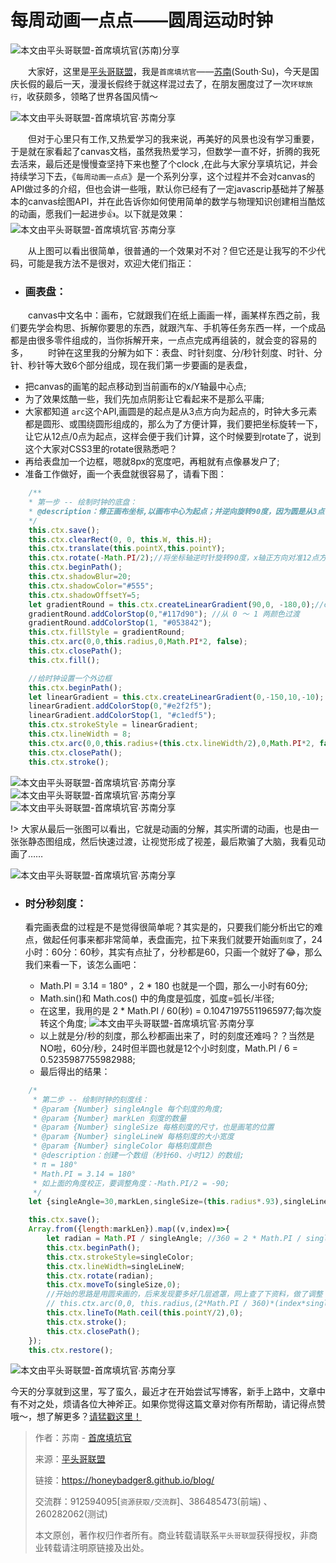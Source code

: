 # 每周动画一点点——圆周运动时钟

![本文由平头哥联盟-首席填坑官(苏南)分享](../_banner/banner09.png)



　　大家好，这里是[平头哥联盟](https://honeybadger8.github.io/blog/ "平头哥联盟")，我是`首席填坑官`——[苏南](https://github.com/meibin08)(South·Su)，今天是国庆长假的最后一天，漫漫长假终于就这样混过去了，在朋友圈度过了一次`环球旅行`，收获颇多，领略了世界各国风情～

![本文由平头哥联盟-首席填坑官∙苏南分享](./_images/clock001.gif)

　　但对于心里只有工作,又热爱学习的我来说，再美好的风景也没有学习重要，于是就在家看起了canvas文档，虽然我热爱学习，但数学一直不好，折腾的我死去活来，最后还是慢慢查坚持下来也整了个clock ,在此与大家分享填坑记，并会持续学习下去，《`每周动画一点点`》是一个系列分享，这个过程并不会对canvas的API做过多的介绍，但也会讲一些哦，默认你已经有了一定javascrip基础并了解基本的canvas绘图API，并在此告诉你如何使用简单的数学与物理知识创建相当酷炫的动画，愿我们一起进步👍。以下就是效果：
![本文由平头哥联盟-首席填坑官∙苏南分享](./_images/clock002.gif)


　　从上图可以看出很简单，很普通的一个效果对不对？但它还是让我写的不少代码，可能是我方法不是很对，欢迎大佬们指正：

+ ### 画表盘：
　　canvas中文名中：画布，它就跟我们在纸上画画一样，画某样东西之前，我们要先学会构思、拆解你要思的东西，就跟汽车、手机等任务东西一样，一个成品都是由很多零件组成的，当你拆解开来，一点点完成再组装的，就会变的容易的多，
　　时钟在这里我的分解为如下：表盘、时针刻度、分/秒针刻度、时针、分针、秒针等大致6个部分组成，现在我们第一步要画的是表盘，
 + 把canvas的画笔的起点移动到当前画布的x/Y轴最中心点;
 + 为了效果炫酷一些，我们先加点阴影让它看起来不是那么平庸;
 + 大家都知道 `arc`这个API,画圆是的起点是从3点方向为起点的，时钟大多元素都是圆形、或围绕圆形组成的，那么为了方便计算，我们要把坐标旋转一下，让它从12点/0点为起点，这样会便于我们计算，这个时候要到rotate了，说到这个大家对CSS3里的rotate很熟悉吧？
 + 再给表盘加一个边框，嗯就8px的宽度吧，再粗就有点像暴发户了;
 + 准备工作做好，画一个表盘就很容易了，请看下图：

```js
    /**
    * 第一步 -- 绘制时钟的底盘：
    * @description：修正画布坐标,以画布中心为起点；并逆向旋转90度，因为圆是从3点钟方向为起点的，改为从12点方向为起始点;
    */
    this.ctx.save();
    this.ctx.clearRect(0, 0, this.W, this.H);
    this.ctx.translate(this.pointX,this.pointY);
    this.ctx.rotate(-Math.PI/2);//将坐标轴逆时针旋转90度，x轴正方向对准12点方向
    this.ctx.beginPath();
    this.ctx.shadowBlur=20;
    this.ctx.shadowColor="#555";
    this.ctx.shadowOffsetY=5;
    let gradientRound = this.ctx.createLinearGradient(90,0, -180,0);//createLinearGradient(x0,y0,x1,y1)
    gradientRound.addColorStop(0,"#117d90"); //从 0 ～ 1 两颜色过渡
    gradientRound.addColorStop(1, "#053842");
    this.ctx.fillStyle = gradientRound;
    this.ctx.arc(0,0,this.radius,0,Math.PI*2, false); 
    this.ctx.closePath();
    this.ctx.fill();

    //给时钟设置一个外边框
    this.ctx.beginPath();
    let linearGradient = this.ctx.createLinearGradient(0,-150,10,-10);
    linearGradient.addColorStop(0,"#e2f2f5");
    linearGradient.addColorStop(1, "#c1edf5");
    this.ctx.strokeStyle = linearGradient;
    this.ctx.lineWidth = 8;
    this.ctx.arc(0,0,this.radius+(this.ctx.lineWidth/2),0,Math.PI*2, false); 
    this.ctx.closePath();
    this.ctx.stroke();
```

![本文由平头哥联盟-首席填坑官∙苏南分享](./_images/clock006.png)
![本文由平头哥联盟-首席填坑官∙苏南分享](./_images/clock004.gif)
![本文由平头哥联盟-首席填坑官∙苏南分享](./_images/clock003.png)

!> 大家从最后一张图可以看出，它就是动画的分解，其实所谓的动画，也是由一张张静态图组成，然后快速过渡，让视觉形成了视差，最后欺骗了大脑，我看见动画了……

![本文由平头哥联盟-首席填坑官∙苏南分享](./_images/clock005.jpg)

+ ### 时分秒刻度：
    看完画表盘的过程是不是觉得很简单呢？其实是的，只要我们能分析出它的难点，做起任何事来都非常简单，表盘画完，拉下来我们就要开始画`刻度`了，24小时：60分：60秒，其实有点扯了，分秒都是60，只画一个就好了😂，那么我们来看一下，该怎么画吧：

    + Math.PI = 3.14 = 180° ，2 * 180 也就是一个圆，那么一小时有60分;
    + Math.sin()和 Math.cos() 中的角度是弧度，弧度=弧长/半径;
    + 在这里，我用的是  2 * Math.PI / 60(秒) = 0.10471975511965977;每次旋转这个角度;
![本文由平头哥联盟-首席填坑官∙苏南分享](./_images/clock007.gif)
    + 以上就是分/秒的刻度，那么秒都画出来了，时的刻度还难吗？？当然是NO啦，60分/秒，24时但半圆也就是12个小时刻度，Math.PI / 6 = 0.5235987755982988;
    + 最后得出的结果：
```js
    /*
     * 第二步 -- 绘制时钟的刻度线：
     * @param {Number} singleAngle 每个刻度的角度;
     * @param {Number} markLen 刻度的数量
     * @param {Number} singleSize 每格刻度的尺寸，也是画笔的位置
     * @param {Number} singleLineW 每格刻度的大小宽度
     * @param {Number} singleColor 每格刻度颜色
     * @description：创建一个数组（秒针60、小时12）的数组;
     * π = 180°
     * Math.PI = 3.14 = 180°
     * 如上面的角度校正，要调整角度：-Math.PI/2 = -90;
     */
    let {singleAngle=30,markLen,singleSize=(this.radius*.93),singleLineW=.9,singleColor="#5dbaca"}=options;

    this.ctx.save();
    Array.from({length:markLen}).map((v,index)=>{
        let radian = Math.PI / singleAngle; //360 = 2 * Math.PI / singleAngle/2
        this.ctx.beginPath();
        this.ctx.strokeStyle=singleColor;
        this.ctx.lineWidth=singleLineW;
        this.ctx.rotate(radian);
        this.ctx.moveTo(singleSize,0);
        //开始的思路是用圆来画的，后来发现要多好几层遮罩，网上查了下资料，做了调整
        // this.ctx.arc(0,0, this.radius,(2*Math.PI / 360)*(index*singleAngle),(2*Math.PI / 360) *singleAngle*(index+1) , false);
        this.ctx.lineTo(Math.ceil(this.pointY/2),0);
        this.ctx.stroke();
        this.ctx.closePath();
    });
    this.ctx.restore();
```

![本文由平头哥联盟-首席填坑官∙苏南分享](./_images/clock008.png)

今天的分享就到这里，写了蛮久，最近才在开始尝试写博客，新手上路中，文章中有不对之处，烦请各位大神斧正。如果你觉得这篇文章对你有所帮助，请记得点赞哦～，想了解更多？[请猛戳这里！](https://github.com/meibin08/)



> 作者：苏南 - [首席填坑官](https://github.com/meibin08/ "首席填坑官")
>
> 来源：[平头哥联盟](https://honeybadger8.github.io/blog/ "平头哥联盟")
> 
> 链接：https://honeybadger8.github.io/blog/
> 
> 交流群：912594095[`资源获取/交流群`]、386485473(前端) 、260282062(测试)
>
> 本文原创，著作权归作者所有。商业转载请联系`平头哥联盟`获得授权，非商业转载请注明原链接及出处。







